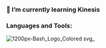 ### 🥦 I’m currently learning Kinesis

### Languages and Tools:
![1200px-Bash_Logo_Colored svg_](https://user-images.githubusercontent.com/106376020/170678388-bc73cb0b-1591-4b7f-8859-6445a6d1aeb4.png)


<!--
**nontapat-s/nontapat-s** is a ✨ _special_ ✨ repository because its `README.md` (this file) appears on your GitHub profile.

Here are some ideas to get you started:

- 🔭 I’m currently working on ...
- 🌱 I’m currently learning ...
- 👯 I’m looking to collaborate on ...
- 🤔 I’m looking for help with ...
- 💬 Ask me about ...
- 📫 How to reach me: ...
- 😄 Pronouns: ...
- ⚡ Fun fact: ...
-->
